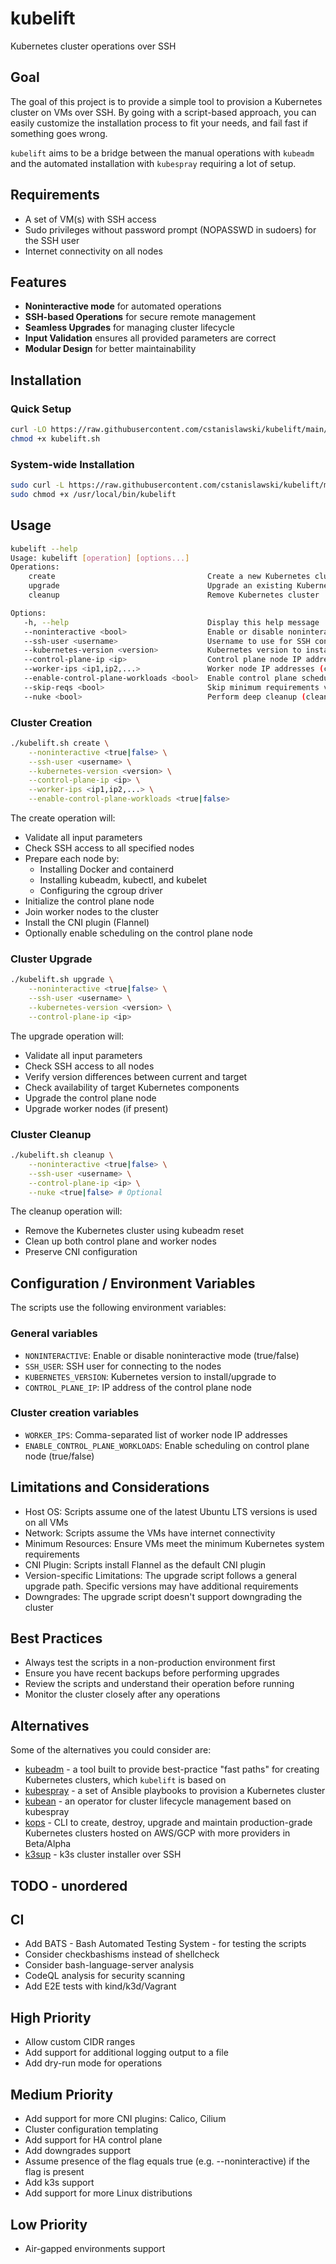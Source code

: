 # kubelift

Kubernetes cluster operations over SSH

## Goal

The goal of this project is to provide a simple tool to provision a Kubernetes cluster on VMs over SSH. By going with a script-based approach, you can easily customize the installation process to fit your needs, and fail fast if something goes wrong.

`kubelift` aims to be a bridge between the manual operations with `kubeadm` and the automated installation with `kubespray` requiring a lot of setup.

## Requirements

- A set of VM(s) with SSH access
- Sudo privileges without password prompt (NOPASSWD in sudoers) for the SSH user
- Internet connectivity on all nodes

## Features

- **Noninteractive mode** for automated operations
- **SSH-based Operations** for secure remote management
- **Seamless Upgrades** for managing cluster lifecycle
- **Input Validation** ensures all provided parameters are correct
- **Modular Design** for better maintainability

## Installation

### Quick Setup

```bash
curl -LO https://raw.githubusercontent.com/cstanislawski/kubelift/main/kubelift.sh
chmod +x kubelift.sh
```

### System-wide Installation

```bash
sudo curl -L https://raw.githubusercontent.com/cstanislawski/kubelift/main/kubelift.sh -o /usr/local/bin/kubelift
sudo chmod +x /usr/local/bin/kubelift
```

## Usage

```bash
kubelift --help
Usage: kubelift [operation] [options...]
Operations:
    create                                  Create a new Kubernetes cluster
    upgrade                                 Upgrade an existing Kubernetes cluster
    cleanup                                 Remove Kubernetes cluster

Options:
   -h, --help                               Display this help message
   --noninteractive <bool>                  Enable or disable noninteractive mode
   --ssh-user <username>                    Username to use for SSH connection
   --kubernetes-version <version>           Kubernetes version to install (create/upgrade only)
   --control-plane-ip <ip>                  Control plane node IP address
   --worker-ips <ip1,ip2,...>               Worker node IP addresses (create only)
   --enable-control-plane-workloads <bool>  Enable control plane scheduling (create only)
   --skip-reqs <bool>                       Skip minimum requirements validation
   --nuke <bool>                            Perform deep cleanup (cleanup only)
```

### Cluster Creation

```bash
./kubelift.sh create \
    --noninteractive <true|false> \
    --ssh-user <username> \
    --kubernetes-version <version> \
    --control-plane-ip <ip> \
    --worker-ips <ip1,ip2,...> \
    --enable-control-plane-workloads <true|false>
```

The create operation will:

- Validate all input parameters
- Check SSH access to all specified nodes
- Prepare each node by:
  - Installing Docker and containerd
  - Installing kubeadm, kubectl, and kubelet
  - Configuring the cgroup driver
- Initialize the control plane node
- Join worker nodes to the cluster
- Install the CNI plugin (Flannel)
- Optionally enable scheduling on the control plane node

### Cluster Upgrade

```bash
./kubelift.sh upgrade \
    --noninteractive <true|false> \
    --ssh-user <username> \
    --kubernetes-version <version> \
    --control-plane-ip <ip>
```

The upgrade operation will:

- Validate all input parameters
- Check SSH access to all nodes
- Verify version differences between current and target
- Check availability of target Kubernetes components
- Upgrade the control plane node
- Upgrade worker nodes (if present)

### Cluster Cleanup

```bash
./kubelift.sh cleanup \
    --noninteractive <true|false> \
    --ssh-user <username> \
    --control-plane-ip <ip> \
    --nuke <true|false> # Optional
```

The cleanup operation will:

- Remove the Kubernetes cluster using kubeadm reset
- Clean up both control plane and worker nodes
- Preserve CNI configuration

## Configuration / Environment Variables

The scripts use the following environment variables:

### General variables

- `NONINTERACTIVE`: Enable or disable noninteractive mode (true/false)
- `SSH_USER`: SSH user for connecting to the nodes
- `KUBERNETES_VERSION`: Kubernetes version to install/upgrade to
- `CONTROL_PLANE_IP`: IP address of the control plane node

### Cluster creation variables

- `WORKER_IPS`: Comma-separated list of worker node IP addresses
- `ENABLE_CONTROL_PLANE_WORKLOADS`: Enable scheduling on control plane node (true/false)

## Limitations and Considerations

- Host OS: Scripts assume one of the latest Ubuntu LTS versions is used on all VMs
- Network: Scripts assume the VMs have internet connectivity
- Minimum Resources: Ensure VMs meet the minimum Kubernetes system requirements
- CNI Plugin: Scripts install Flannel as the default CNI plugin
- Version-specific Limitations: The upgrade script follows a general upgrade path. Specific versions may have additional requirements
- Downgrades: The upgrade script doesn't support downgrading the cluster

## Best Practices

- Always test the scripts in a non-production environment first
- Ensure you have recent backups before performing upgrades
- Review the scripts and understand their operation before running
- Monitor the cluster closely after any operations

## Alternatives

Some of the alternatives you could consider are:

- [kubeadm](https://kubernetes.io/docs/setup/production-environment/tools/kubeadm/create-cluster-kubeadm/) - a tool built to provide best-practice "fast paths" for creating Kubernetes clusters, which `kubelift` is based on
- [kubespray](https://github.com/kubernetes-sigs/kubespray) - a set of Ansible playbooks to provision a Kubernetes cluster
- [kubean](https://github.com/kubean-io/kubean) - an operator for cluster lifecycle management based on kubespray
- [kops](https://github.com/kubernetes/kops) - CLI to create, destroy, upgrade and maintain production-grade Kubernetes clusters hosted on AWS/GCP with more providers in Beta/Alpha
- [k3sup](https://github.com/alexellis/k3sup) - k3s cluster installer over SSH

## TODO - unordered

## CI

- Add BATS - Bash Automated Testing System - for testing the scripts
- Consider checkbashisms instead of shellcheck
- Consider bash-language-server analysis
- CodeQL analysis for security scanning
- Add E2E tests with kind/k3d/Vagrant

## High Priority

- Allow custom CIDR ranges
- Add support for additional logging output to a file
- Add dry-run mode for operations

## Medium Priority

- Add support for more CNI plugins: Calico, Cilium
- Cluster configuration templating
- Add support for HA control plane
- Add downgrades support
- Assume presence of the flag equals true (e.g. --noninteractive) if the flag is present
- Add k3s support
- Add support for more Linux distributions

## Low Priority

- Air-gapped environments support
